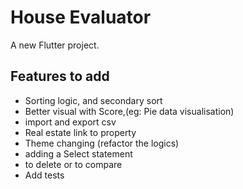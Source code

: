 # House Evaluator

A new Flutter project.

## Features to add
- Sorting logic, and secondary sort
- Better visual with Score,(eg: Pie data visualisation)
- import and export csv
- Real estate link to property
- Theme changing (refactor the logics)
- adding a Select statement
- to delete or to compare
- Add tests